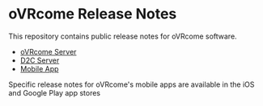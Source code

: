 # oVRcome Release Notes

This repository contains public release notes for oVRcome software.

- [oVRcome Server](ovrcome_server_release_notes.md)
- [D2C Server](d2c_server_release_notes.md)
- [Mobile App](mobile_app_release_notes.md)

Specific release notes for oVRcome's mobile apps are available in the iOS and Google Play app stores
